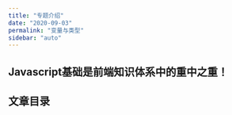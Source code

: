 ```yaml
---
title: "专题介绍"
date: "2020-09-03"
permalink: "变量与类型"
sidebar: "auto"
---
```


## Javascript基础是前端知识体系中的重中之重！

## 文章目录